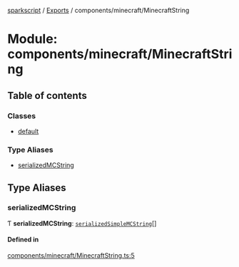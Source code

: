 [sparkscript](../README.md) / [Exports](../modules.md) / components/minecraft/MinecraftString

# Module: components/minecraft/MinecraftString

## Table of contents

### Classes

- [default](../classes/components_minecraft_MinecraftString.default.md)

### Type Aliases

- [serializedMCString](components_minecraft_MinecraftString.md#serializedmcstring)

## Type Aliases

### serializedMCString

Ƭ **serializedMCString**: [`serializedSimpleMCString`](../interfaces/components_minecraft_SimpleMinecraftString.serializedSimpleMCString.md)[]

#### Defined in

[components/minecraft/MinecraftString.ts:5](https://github.com/UserUNP/sparkscript/blob/cae50c6/src/components/minecraft/MinecraftString.ts#L5)
